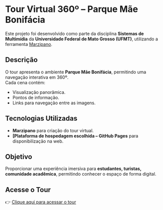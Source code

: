# Tour Virtual 360º – Parque Mãe Bonifácia

Este projeto foi desenvolvido como parte da disciplina **Sistemas de Multimídia** da **Universidade Federal de Mato Grosso (UFMT)**, utilizando a ferramenta [Marzipano](https://www.marzipano.net/).

## Descrição  
O tour apresenta o ambiente **Parque Mãe Bonifácia**, permitindo uma navegação interativa em 360º.  
Cada cena contém:  
- Visualização panorâmica.  
- Pontos de informação.  
- Links para navegação entre as imagens.  

## Tecnologias Utilizadas  
- **Marzipano** para criação do tour virtual.  
- **[Plataforma de hospedagem escolhida – GitHub Pages** para disponibilização na web.  

## Objetivo  
Proporcionar uma experiência imersiva para **estudantes, turistas, comunidade acadêmica**, permitindo conhecer o espaço de forma digital.  

## Acesse o Tour  
👉 [Clique aqui para acessar o tour](https://isadorw.github.io/prova2-sistemas-multimidia/)  
